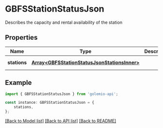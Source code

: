 # GBFSStationStatusJson

Describes the capacity and rental availability of the station

## Properties

Name | Type | Description | Notes
------------ | ------------- | ------------- | -------------
**stations** | [**Array&lt;GBFSStationStatusJsonStationsInner&gt;**](GBFSStationStatusJsonStationsInner.md) |  | [default to undefined]

## Example

```typescript
import { GBFSStationStatusJson } from 'golemio-api';

const instance: GBFSStationStatusJson = {
    stations,
};
```

[[Back to Model list]](../README.md#documentation-for-models) [[Back to API list]](../README.md#documentation-for-api-endpoints) [[Back to README]](../README.md)
